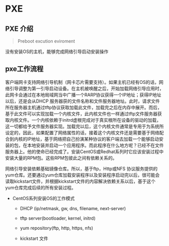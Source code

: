# PXE

## PXE 介绍

> Preboot excution eviroment

没有安装OS的主机，能够完成网络引导启动安装操作

## pxe工作流程

客户端网卡支持网络引导机制（网卡芯片需要支持）。如果主机已经有OS的话，网络引导调整为第一引导启动设备。在主机被唤醒之后，开始加载网络引导应用时，此网卡会通过在本地局域网当中广播一个RARP协议获得一个IP地址；获得IP地址以后，还是会从DHCP 服务器获的文件名称和文件服务器地址。此时，请求文件所在服务器主机通过tftp协议获取加载此文件，加载完之后在内存中展开。而后，基于此文件可以实现加载一个内核文件，此内核文件也一样通过tftp文件服务器获取内核文件。一个内核依赖于initrd虚根完成对于真实根所在设备的驱动的加载，这一切都给予文件服务器实现。加载完以后，这个内核文件通常是专用于为系统所设定的，因此，如果配置了网络属性的话，接着这个内核文件还是需要基于网络配合到内核的IP地址，基于网络把自己扮演某种协议的客户端去加载一个能够启动安装的包，在本地安装并启动一个应用程序。而此程序在什么地方呢？已经不在文件服务器上。他的使命已经完成了。安装CentOS或Redhat系列时它应该安装过程中安装大量的RPM包。这些RPM包彼此之间有依赖关系的。

网络引导安装依赖基础镜像仓库。所以，基于ftp，Http或NFS 协议服务提供的yum仓库。还要通过yum仓库加载安装程序以及安装程序启动完以后，很可能会读取kickstart文件，并根据kickstart文件的内容解决依赖关系以后，基于这个yum仓库完成后续的所有安装过程。

- CentOS系列安装OS的工作模式
  - DHCP (ip/netmask, gw, dns, filename, next-server)
  - tftp server(bootloader, kernel, initrd)
  - yum repository(ftp, http, https, nfs)
  
  - kickstart 文件

